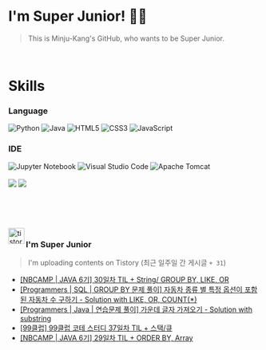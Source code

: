 
# I'm Super Junior! 🐱‍🏍
  > This is Minju-Kang's GitHub, who wants to be Super Junior.

<br>

<h1>Skills</h1>
<h3>Language</h3>
<div sytle="display:inline;">
<img alt="Python" src="https://img.shields.io/badge/Python-3776AB?style=flat-square&logo=Python&logoColor=white"/>
<img alt="Java" src="https://img.shields.io/badge/JAVA-007396?style=flat-square&logo=Java&logoColor=white"/>
<img alt="HTML5" src="https://img.shields.io/badge/HTML5-E34F26?style=flat-square&logo=HTML5&logoColor=white"/>
<img alt="CSS3" src="https://img.shields.io/badge/CSS3-1572B6?style=flat-square&logo=CSS3&logoColor=white"/>
<img alt="JavaScript" src="https://img.shields.io/badge/JavaScript-F7DF1E?style=flat-square&logo=JavaScript&logoColor=black"/>
</div>
<h3>IDE</h3>
<div sytle="display:inline;">
<img alt="Jupyter Notebook" src="https://img.shields.io/badge/Jupyter-F37626?style=flat-square&logo=Jupyter&logoColor=white"/>
<img alt="Visual Studio Code" src="https://img.shields.io/badge/Visual Studio Code-007ACC?style=flat-square&logo=Visual Studio Code&logoColor=white"/>
<img alt="Apache Tomcat" src="https://img.shields.io/badge/Apache Tomcat-F8DC75?style=flat-square&logo=Apache Tomcat&logoColor=black"/>
</div>
<br>

<img src="https://github-readme-stats.vercel.app/api/top-langs/?username=minjukang727" >
<img src="https://github-readme-stats.vercel.app/api?username=MinjuKang727&show_icons=true&theme=radical">

<br><br>


<br>

<img src="https://github.com/MinjuKang727/MinjuKang727/assets/108849480/0ac49170-7c8c-4c99-b0e5-86c414fc591c" alt="tistory-icon_IamSuperJunior" width="32px" align="left">

###  I'm Super Junior
  > I'm uploading contents on Tistory  (최근 일주일 간 게시글 `+ 31`)  

- <a href="https://ajtwltsk.tistory.com/206"> [NBCAMP | JAVA 6기] 30일차 TIL + String/ GROUP BY, LIKE, OR </a><br>  
- <a href="https://ajtwltsk.tistory.com/205"> [Programmers | SQL | GROUP BY 문제 풀이] 자동차 종류 별 특정 옵션이 포함된 자동차 수 구하기 - Solution with LIKE, OR, COUNT(*) </a><br>  
- <a href="https://ajtwltsk.tistory.com/204"> [Programmers | Java | 연습문제 풀이] 가운데 글자 가져오기 - Solution with substring </a><br>  
- <a href="https://ajtwltsk.tistory.com/203"> [99클럽] 99클럽 코테 스터디 37일차 TIL + 스택/큐 </a><br>  
- <a href="https://ajtwltsk.tistory.com/202"> [NBCAMP | JAVA 6기] 29일차 TIL + ORDER BY, Array </a><br>  

